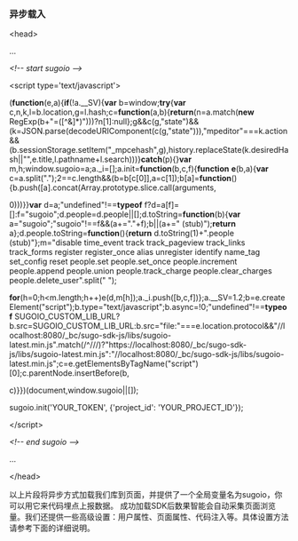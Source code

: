 ### 异步载入

&lt;head&gt;

...

_&lt;!-- start sugoio --&gt;_

&lt;script type=&#039;text/javascript&#039;&gt;

(**function**(e,a){**if**(!a.__SV){**var** b=window;**try**{**var** c,n,k,l=b.location,g=l.hash;c=**function**(a,b){**return**(n=a.match(**new** RegExp(b+&quot;=([^&amp;]*)&quot;)))?n[1]:null};g&amp;&amp;c(g,&quot;state&quot;)&amp;&amp;(k=JSON.parse(decodeURIComponent(c(g,&quot;state&quot;))),&quot;mpeditor&quot;===k.action&amp;&amp;(b.sessionStorage.setItem(&quot;_mpcehash&quot;,g),history.replaceState(k.desiredHash||&quot;&quot;,e.title,l.pathname+l.search)))}**catch**(p){}**var** m,h;window.sugoio=a;a._i=[];a.init=**function**(b,c,f){**function** **e**(b,a){**var** c=a.split(&quot;.&quot;);2==c.length&amp;&amp;(b=b[c[0]],a=c[1]);b[a]=**function**(){b.push([a].concat(Array.prototype.slice.call(arguments,

0)))}}**var** d=a;&quot;undefined&quot;!==**typeof** f?d=a[f]=[]:f=&quot;sugoio&quot;;d.people=d.people||[];d.toString=**function**(b){**var** a=&quot;sugoio&quot;;&quot;sugoio&quot;!==f&amp;&amp;(a+=&quot;.&quot;+f);b||(a+=&quot; (stub)&quot;);**return** a};d.people.toString=**function**(){**return** d.toString(1)+&quot;.people (stub)&quot;};m=&quot;disable time_event track track_pageview track_links track_forms register register_once alias unregister identify name_tag set_config reset people.set people.set_once people.increment people.append people.union people.track_charge people.clear_charges people.delete_user&quot;.split(&quot; &quot;);

**for**(h=0;h&lt;m.length;h++)e(d,m[h]);a._i.push([b,c,f])};a.__SV=1.2;b=e.createElement(&quot;script&quot;);b.type=&quot;text/javascript&quot;;b.async=!0;&quot;undefined&quot;!==**typeof** SUGOIO_CUSTOM_LIB_URL?b.src=SUGOIO_CUSTOM_LIB_URL:b.src=&quot;file:&quot;===e.location.protocol&amp;&amp;&quot;//localhost:8080/_bc/sugo-sdk-js/libs/sugoio-latest.min.js&quot;.match(/^\/\//)?&quot;https://localhost:8080/_bc/sugo-sdk-js/libs/sugoio-latest.min.js&quot;:&quot;//localhost:8080/_bc/sugo-sdk-js/libs/sugoio-latest.min.js&quot;;c=e.getElementsByTagName(&quot;script&quot;)[0];c.parentNode.insertBefore(b,

c)}})(document,window.sugoio||[]);

sugoio.init(&#039;YOUR_TOKEN&#039;, {&#039;project_id&#039;: &#039;YOUR_PROJECT_ID&#039;});

&lt;/script&gt;

_&lt;!-- end sugoio --&gt;_

...

&lt;/head&gt;

以上片段将异步方式加载我们库到页面，并提供了一个全局变量名为sugoio，你可以用它来代码埋点上报数据。 成功加载SDK后数果智能会自动采集页面浏览量。我们还提供一些高级设置：用户属性、页面属性、代码注入等。具体设置方法请参考下面的详细说明。